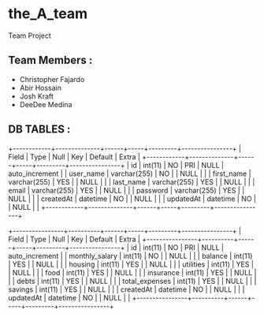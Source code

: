 # the_A_team

Team Project

## Team Members :

- Christopher Fajardo
- Abir Hossain
- Josh Kraft
- DeeDee Medina

## DB TABLES :

+------------+--------------+------+-----+---------+----------------+
| Field      | Type         | Null | Key | Default | Extra          |
+------------+--------------+------+-----+---------+----------------+
| id         | int(11)      | NO   | PRI | NULL    | auto_increment |
| user_name  | varchar(255) | NO   |     | NULL    |                |
| first_name | varchar(255) | YES  |     | NULL    |                |
| last_name  | varchar(255) | YES  |     | NULL    |                |
| email      | varchar(255) | YES  |     | NULL    |                |
| password   | varchar(255) | YES  |     | NULL    |                |
| createdAt  | datetime     | NO   |     | NULL    |                |
| updatedAt  | datetime     | NO   |     | NULL    |                |
+------------+--------------+------+-----+---------+----------------+

+----------------+----------+------+-----+---------+----------------+
| Field          | Type     | Null | Key | Default | Extra          |
+----------------+----------+------+-----+---------+----------------+
| id             | int(11)  | NO   | PRI | NULL    | auto_increment |
| monthly_salary | int(11)  | NO   |     | NULL    |                |
| balance        | int(11)  | YES  |     | NULL    |                |
| housing        | int(11)  | YES  |     | NULL    |                |
| utilities      | int(11)  | YES  |     | NULL    |                |
| food           | int(11)  | YES  |     | NULL    |                |
| insurance      | int(11)  | YES  |     | NULL    |                |
| debts          | int(11)  | YES  |     | NULL    |                |
| total_expenses | int(11)  | YES  |     | NULL    |                |
| savings        | int(11)  | YES  |     | NULL    |                |
| createdAt      | datetime | NO   |     | NULL    |                |
| updatedAt      | datetime | NO   |     | NULL    |                |
+----------------+----------+------+-----+---------+----------------+

